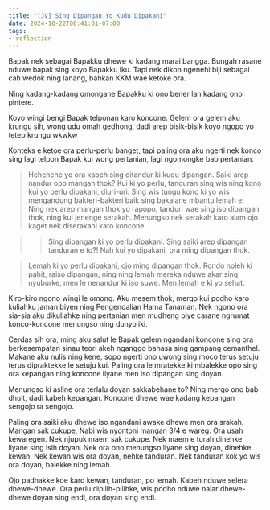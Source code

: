 ```yaml
---
title: "[JV] Sing Dipangan Yo Kudu Dipakani"
date: 2024-10-22T08:41:01+07:00
tags: 
- reflection
---
```


Bapak nek sebagai Bapakku dhewe ki kadang marai bangga. Bungah rasane nduwe bapak sing koyo Bapakku iku. Tapi nek dikon ngenehi biji sebagai cah wedok ning lanang, bahkan KKM wae ketoke ora.

Ning kadang-kadang omongane Bapakku ki ono bener lan kadang ono pintere.

Koyo wingi bengi Bapak telponan karo koncone. Gelem ora gelem aku krungu sih, wong udu omah gedhong, dadi arep bisik-bisik koyo ngopo yo tetep krungu wkwkw

Konteks e ketoe ora perlu-perlu banget, tapi paling ora aku ngerti nek konco sing lagi telpon Bapak kui wong pertanian, lagi ngomongke bab pertanian. 

> Hehehehe yo ora kabeh sing ditandur ki kudu dipangan. Saiki arep nandur opo mangan thok? Kui ki yo perlu, tanduran sing wis ning kono kui yo perlu dipakani, diuri-uri. Sing wis tungu kono ki yo wis mengandung bakteri-bakteri baik sing bakalane mbantu lemah e. Ning nek arep mangan thok yo rapopo, tanduri wae sing iso dipangan thok, ning kui jenenge serakah. Menungso nek serakah karo alam ojo kaget nek diserakahi karo koncone. 

> > Sing dipangan ki yo perlu dipakani. Sing saiki arep dipangan tanduran e to?! Nah kui yo dipakani, ora ming dipangan thok.

> Lemah ki yo perlu dipakani, ojo ming dipangan thok. Rondo noleh ki pahit, raiso dipangan, ning ning lemah mereka nduwe akar sing nyuburke, men le nenandur ki iso suwe. Men lemah e ki yo sehat.


Kiro-kiro ngono wingi le omong. Aku mesem thok, mergo kui podho karo kuliahku jaman biyen ning Pengendalian Hama Tanaman. Nek ngono ora sia-sia aku dikuliahke ning pertanian men mudheng piye carane ngrumat konco-koncone menungso ning dunyo iki.

Cerdas sih ora, ming aku salut le Bapak gelem ngandani koncone sing ora berkesempatan sinau teori akeh nganggo bahasa sing gampang cemanthel. Makane aku nulis ning kene, sopo ngerti ono uwong sing moco terus setuju terus dipraktekke le setuju kui. Paling ora le mratekke ki mbalekke opo sing ora kepangan ning koncone liyane men iso dipangan sing doyan.

Menungso ki asline ora terlalu doyan sakkabehane to? Ning mergo ono bab dhuit, dadi kabeh kepangan. Koncone dhewe wae kadang kepangan sengojo ra sengojo.

Paling ora saiki aku dhewe iso ngandani awake dhewe men ora srakah. Mangan sak cukupe, Nabi wis nyontoni mangan 3/4 e wareg. Ora usah kewaregen. Nek njupuk maem sak cukupe. Nek maem e turah dinehke liyane sing isih doyan. Nek ora ono menungso liyane sing doyan, dinehke kewan. Nek kewan wis ora doyan, nehke tanduran. Nek tanduran kok yo wis ora doyan, balekke ning lemah. 

Ojo padhakke koe karo kewan, tanduran, po lemah. Kabeh nduwe selera dhewe-dhewe. Ora perlu dipilih-pilihke, wis podho nduwe nalar dhewe-dhewe doyan sing endi, ora doyan sing endi.